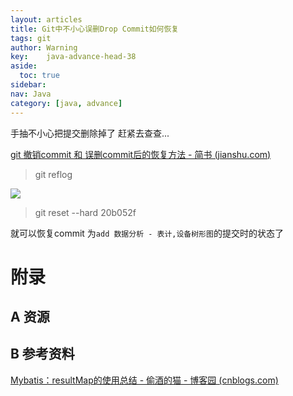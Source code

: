 ```yaml
---
layout: articles
title: Git中不小心误删Drop Commit如何恢复
tags: git
author: Warning
key:    java-advance-head-38
aside:
  toc: true
sidebar:
nav: Java
category: [java, advance]
---
```


手抽不小心把提交删除掉了
赶紧去查查...

<!--more-->



[git 撤销commit 和 误删commit后的恢复方法 - 简书 (jianshu.com)](https://www.jianshu.com/p/21fdec09a8eb)



>git reflog



![](https://gitee.com/war-ning/picture/raw/master/blog/Snipaste_2022-04-08_18-35-07.png)

> git reset --hard 20b052f

就可以恢复commit 为`add 数据分析 - 表计,设备树形图`的提交时的状态了



# 附录
## A 资源
## B 参考资料
[Mybatis：resultMap的使用总结 - 偷酒的猫 - 博客园 (cnblogs.com)](https://www.cnblogs.com/kenhome/p/7764398.html)
